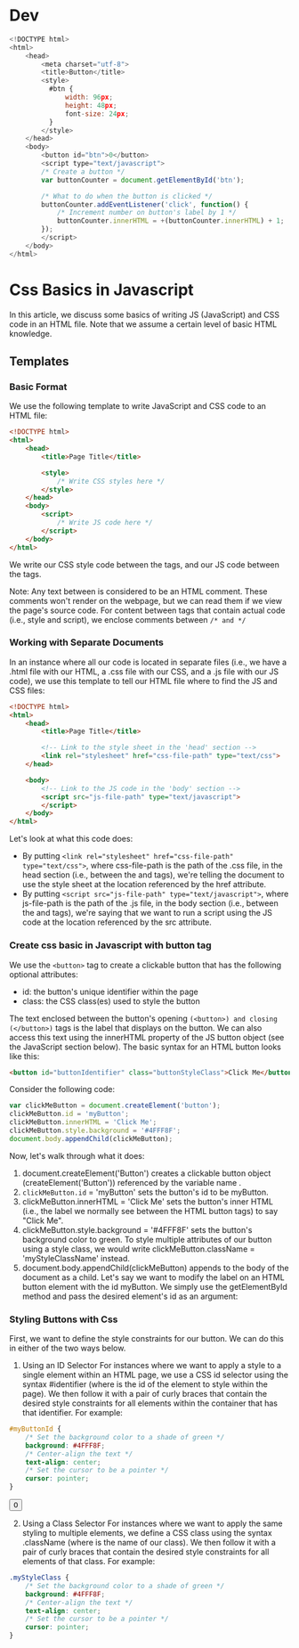 


# Dev
```js
<!DOCTYPE html>
<html>
    <head>
        <meta charset="utf-8">
        <title>Button</title>
        <style>
          #btn {
              width: 96px;
              height: 48px;
              font-size: 24px;
          }
        </style>
    </head>
    <body>
        <button id="btn">0</button>
        <script type="text/javascript">
        /* Create a button */
        var buttonCounter = document.getElementById('btn');

        /* What to do when the button is clicked */
        buttonCounter.addEventListener('click', function() {
            /* Increment number on button's label by 1 */
            buttonCounter.innerHTML = +(buttonCounter.innerHTML) + 1;
        });
        </script>
    </body>
</html>

```

# Css Basics in Javascript
In this article, we discuss some basics of writing JS (JavaScript) and CSS code in an HTML file. Note that we assume a certain level of basic HTML knowledge.

## Templates

### Basic Format
We use the following template to write JavaScript and CSS code to an HTML file:

```html
<!DOCTYPE html>
<html>
    <head>
        <title>Page Title</title>

        <style>
            /* Write CSS styles here */
        </style>
    </head>
    <body>
        <script>
            /* Write JS code here */
        </script>
    </body>
</html>
```

We write our CSS style code between the <style> and </style> tags, and our JS code between the <script> and </script> tags.

Note: Any text between <!-- and --> is considered to be an HTML comment. These comments won't render on the webpage, but we can read them if we view the page's source code. For content between tags that contain actual code (i.e., style and script), we enclose comments between `/* and */`

### Working with Separate Documents
In an instance where all our code is located in separate files (i.e., we have a .html file with our HTML, a .css file with our CSS, and a .js file with our JS code), we use this template to tell our HTML file where to find the JS and CSS files:

```html
<!DOCTYPE html>
<html>
    <head>
        <title>Page Title</title>

        <!-- Link to the style sheet in the 'head' section -->
        <link rel="stylesheet" href="css-file-path" type="text/css">
    </head>

    <body>
        <!-- Link to the JS code in the 'body' section -->
        <script src="js-file-path" type="text/javascript">
        </script>
    </body>
</html>
```
Let's look at what this code does:

* By putting `<link rel="stylesheet" href="css-file-path" type="text/css">`, where css-file-path is the path of the .css file, in the head section (i.e., between the <head> and </head> tags), we're telling the document to use the style sheet at the location referenced by the href attribute.
* By putting `<script src="js-file-path" type="text/javascript">`, where js-file-path is the path of the .js file, in the body section (i.e., between the <body> and </body> tags), we're saying that we want to run a script using the JS code at the location referenced by the src attribute.

### Create css basic in Javascript with button tag

We use the `<button>` tag to create a clickable button that has the following optional attributes:

* id: the button's unique identifier within the page
* class: the CSS class(es) used to style the button

The text enclosed between the button's opening `(<button>) and closing (</button>)` tags is the label that displays on the button. We can also access this text using the innerHTML property of the JS button object (see the JavaScript section below). The basic syntax for an HTML button looks like this:
```html
<button id="buttonIdentifier" class="buttonStyleClass">Click Me</button>
```


Consider the following code:
```js
var clickMeButton = document.createElement('button');
clickMeButton.id = 'myButton';
clickMeButton.innerHTML = 'Click Me';
clickMeButton.style.background = '#4FFF8F';
document.body.appendChild(clickMeButton);
```

Now, let's walk through what it does:

1. document.createElement('Button') creates a clickable button object (createElement('Button')) referenced by the variable name .
2. `clickMeButton.id` = 'myButton' sets the button's id to be myButton.
3. clickMeButton.innerHTML = 'Click Me' sets the button's inner HTML (i.e., the label we normally see between the HTML button tags) to say "Click Me".
4. clickMeButton.style.background = '#4FFF8F' sets the button's background color to green. To style multiple attributes of our button using a style class, we would write clickMeButton.className = 'myStyleClassName' instead.
5. document.body.appendChild(clickMeButton) appends  to the body of the document as a child.
Let's say we want to modify the label on an HTML button element with the id myButton. We simply use the getElementById method and pass the desired element's id as an argument:

### Styling Buttons with Css
First, we want to define the style constraints for our button. We can do this in either of the two ways below.

1. Using an ID Selector
For instances where we want to apply a style to a single element within an HTML page, we use a CSS id selector using the syntax #identifier (where  is the id of the element to style within the page). We then follow it with a pair of curly braces that contain the desired style constraints for all elements within the container that has that identifier. For example:
```Css
#myButtonId {
    /* Set the background color to a shade of green */
    background: #4FFF8F;
    /* Center-align the text */
    text-align: center;
    /* Set the cursor to be a pointer */
    cursor: pointer;
}
```
<button id='btn'>
0
</button>
<script type='text/javascript'>
var buttonCounter = document.getElementById('btn');

buttonCounter.addEventListener('click', function() {
  this.innerHTML++;
});
</script>


2. Using a Class Selector
For instances where we want to apply the same styling to multiple elements, we define a CSS class using the syntax .className (where  is the name of our class). We then follow it with a pair of curly braces that contain the desired style constraints for all elements of that class. For example:
```css
.myStyleClass {
    /* Set the background color to a shade of green */
    background: #4FFF8F;
    /* Center-align the text */
    text-align: center;
    /* Set the cursor to be a pointer */
    cursor: pointer;
}
```
